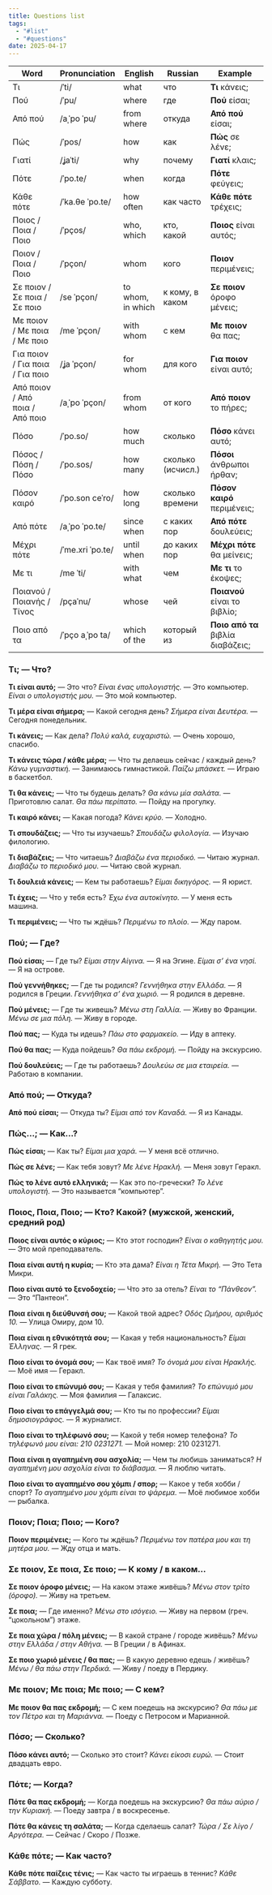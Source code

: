 ```yaml
---
title: Questions list
tags:
  - "#list"
  - "#questions"
date: 2025-04-17
---
```


| **Word**                        | **Pronunciation** | **English**       | **Russian**       | **Example**                       |
| ------------------------------- | ----------------- | ----------------- | ----------------- | --------------------------------- |
| Τι                              | /ˈti/             | what              | что               | **Τι** κάνεις;                    |
| Πού                             | /ˈpu/             | where             | где               | **Πού** είσαι;                    |
| Από πού                         | /aˌˈpo ˈpu/       | from where        | откуда            | **Από πού** είσαι;                |
| Πώς                             | /ˈpos/            | how               | как               | **Πώς** σε λένε;                  |
| Γιατί                           | /ʝaˈti/           | why               | почему            | **Γιατί** κλαις;                  |
| Πότε                            | /ˈpo.te/          | when              | когда             | **Πότε** φεύγεις;                 |
| Κάθε πότε                       | /ˈka.θe ˈpo.te/   | how often         | как часто         | **Κάθε πότε** τρέχεις;            |
| Ποιος / Ποια / Ποιο             | /ˈpços/           | who, which        | кто, какой        | **Ποιος** είναι αυτός;            |
| Ποιον / Ποια / Ποιο             | /ˈpçon/           | whom              | кого              | **Ποιον** περιμένεις;             |
| Σε ποιον / Σε ποια / Σε ποιο    | /se ˈpçon/        | to whom, in which | к кому, в каком   | **Σε ποιον** όροφο μένεις;        |
| Με ποιον / Με ποια / Με ποιο    | /me ˈpçon/        | with whom         | с кем             | **Με ποιον** θα πας;              |
| Για ποιον / Για ποια / Για ποιο | /ʝa ˈpçon/        | for whom          | для кого          | **Για ποιον** είναι αυτό;         |
| Από ποιον / Από ποια / Από ποιο | /aˌˈpo ˈpçon/     | from whom         | от кого           | **Από ποιον** το πήρες;           |
| Πόσο                            | /ˈpo.so/          | how much          | сколько           | **Πόσο** κάνει αυτό;              |
| Πόσος / Πόση / Πόσο             | /ˈpo.sos/         | how many          | сколько (исчисл.) | **Πόσοι** άνθρωποι ήρθαν;         |
| Πόσον καιρό                     | /ˈpo.son ceˈro/   | how long          | сколько времени   | **Πόσον καιρό** περιμένεις;       |
| Από πότε                        | /aˌˈpo ˈpo.te/    | since when        | с каких пор       | **Από πότε** δουλεύεις;           |
| Μέχρι πότε                      | /ˈme.xri ˈpo.te/  | until when        | до каких пор      | **Μέχρι πότε** θα μείνεις;        |
| Με τι                           | /me ˈti/          | with what         | чем               | **Με τι** το έκοψες;              |
| Ποιανού / Ποιανής / Τίνος       | /pçaˈnu/          | whose             | чей               | **Ποιανού** είναι το βιβλίο;      |
| Ποιο από τα                     | /ˈpço aˌˈpo ta/   | which of the      | который из        | **Ποιο από τα** βιβλία διαβάζεις; |

### **Τι; — Что?**
  
**Τι είναι αυτό;** — Это что?
_Είναι ένας υπολογιστής._ — Это компьютер.
_Είναι ο υπολογιστής μου._ — Это мой компьютер.
  
**Τι μέρα είναι σήμερα;** — Какой сегодня день?
_Σήμερα είναι Δευτέρα._ — Сегодня понедельник.

**Τι κάνεις;** — Как дела?
_Πολύ καλά, ευχαριστώ._ — Очень хорошо, спасибо.

**Τι κάνεις τώρα / κάθε μέρα;** — Что ты делаешь сейчас / каждый день?
_Κάνω γυμναστική._ — Занимаюсь гимнастикой.
_Παίζω μπάσκετ._ — Играю в баскетбол.

**Τι θα κάνεις;** — Что ты будешь делать?
_Θα κάνω μία σαλάτα._ — Приготовлю салат.
_Θα πάω περίπατο._ — Пойду на прогулку.
  
**Τι καιρό κάνει;** — Какая погода?
_Κάνει κρύο._ — Холодно.
  
**Τι σπουδάζεις;** — Что ты изучаешь?
_Σπουδάζω φιλολογία._ — Изучаю филологию.
  
**Τι διαβάζεις;** — Что читаешь?
_Διαβάζω ένα περιοδικό._ — Читаю журнал.
_Διαβάζω το περιοδικό μου._ — Читаю свой журнал.
  
**Τι δουλειά κάνεις;** — Кем ты работаешь?
_Είμαι δικηγόρος._ — Я юрист.
  
**Τι έχεις;** — Что у тебя есть?
_Έχω ένα αυτοκίνητο._ — У меня есть машина.
  
**Τι περιμένεις;** — Что ты ждёшь?
_Περιμένω το πλοίο._ — Жду паром.

### **Πού; — Где?**
  
**Πού είσαι;** — Где ты?
_Είμαι στην Αίγινα._ — Я на Эгине.
_Είμαι σ’ ένα νησί._ — Я на острове.
  
**Πού γεννήθηκες;** — Где ты родился?
_Γεννήθηκα στην Ελλάδα._ — Я родился в Греции.
_Γεννήθηκα σ’ ένα χωριό._ — Я родился в деревне.
  
**Πού μένεις;** — Где ты живешь?
_Μένω στη Γαλλία._ — Живу во Франции.
_Μένω σε μια πόλη._ — Живу в городе.
  
**Πού πας;** — Куда ты идешь?
_Πάω στο φαρμακείο._ — Иду в аптеку.
  
**Πού θα πας;** — Куда пойдешь?
_Θα πάω εκδρομή._ — Пойду на экскурсию.
  
**Πού δουλεύεις;** — Где ты работаешь?
_Δουλεύω σε μια εταιρεία._ — Работаю в компании.

### **Από πού; — Откуда?**
  
**Από πού είσαι;** — Откуда ты?
_Είμαι από τον Καναδά._ — Я из Канады.

### **Πώς…; — Как…?**
  
**Πώς είσαι;** — Как ты?
_Είμαι μια χαρά._ — У меня всё отлично.
  
**Πώς σε λένε;** — Как тебя зовут?
_Με λένε Ηρακλή._ — Меня зовут Геракл.
  
**Πώς το λένε αυτό ελληνικά;** — Как это по-гречески?
_Το λένε υπολογιστή._ — Это называется “компьютер”.

### **Ποιος, Ποια, Ποιο; — Кто? Какой? (мужской, женский, средний род)**
  
**Ποιος είναι αυτός ο κύριος;** — Кто этот господин?
_Είναι ο καθηγητής μου._ — Это мой преподаватель.
  
**Ποια είναι αυτή η κυρία;** — Кто эта дама?
_Είναι η Τέτα Μικρή._ — Это Тета Микри.
  
**Ποιο είναι αυτό το ξενοδοχείο;** — Что это за отель?
_Είναι το “Πάνθεον”._ — Это “Пантеон”.
  
**Ποια είναι η διεύθυνσή σου;** — Какой твой адрес?
_Οδός Ωμήρου, αριθμός 10._ — Улица Омиру, дом 10.
  
**Ποια είναι η εθνικότητά σου;** — Какая у тебя национальность?
_Είμαι Έλληνας._ — Я грек.
  
**Ποιο είναι το όνομά σου;** — Как твоё имя?
_Το όνομά μου είναι Ηρακλής._ — Моё имя — Геракл.
  
**Ποιο είναι το επώνυμό σου;** — Какая у тебя фамилия?
_Το επώνυμό μου είναι Γαλάκης._ — Моя фамилия — Галаксис.
  
**Ποιο είναι το επάγγελμά σου;** — Кто ты по профессии?
_Είμαι δημοσιογράφος._ — Я журналист.
  
**Ποιο είναι το τηλέφωνό σου;** — Какой у тебя номер телефона?
_Το τηλέφωνό μου είναι: 210 0231271._ — Мой номер: 210 0231271.
  
**Ποια είναι η αγαπημένη σου ασχολία;** — Чем ты любишь заниматься?
_Η αγαπημένη μου ασχολία είναι το διάβασμα._ — Я люблю читать.
  
**Ποιο είναι το αγαπημένο σου χόμπι / σπορ;** — Какое у тебя хобби / спорт?
_Το αγαπημένο μου χόμπι είναι το ψάρεμα._ — Моё любимое хобби — рыбалка.

### **Ποιον; Ποια; Ποιο; — Кого?**
  
**Ποιον περιμένεις;** — Кого ты ждёшь?
_Περιμένω τον πατέρα μου και τη μητέρα μου._ — Жду отца и мать.

### **Σε ποιον, Σε ποια, Σε ποιο; — К кому / в каком…**
  
**Σε ποιον όροφο μένεις;** — На каком этаже живёшь?
_Μένω στον τρίτο (όροφο)._ — Живу на третьем.
  
**Σε ποια;** — Где именно?
_Μένω στο ισόγειο._ — Живу на первом (греч. “цокольном”) этаже.
  
**Σε ποια χώρα / πόλη μένεις;** — В какой стране / городе живёшь?
_Μένω στην Ελλάδα / στην Αθήνα._ — В Греции / в Афинах.
  
**Σε ποιο χωριό μένεις / θα πας;** — В какую деревню едешь / живёшь?
_Μένω / θα πάω στην Περδικά._ — Живу / поеду в Пердику.

### **Με ποιον; Με ποια; Με ποιο; — С кем?**
  
**Με ποιον θα πας εκδρομή;** — С кем поедешь на экскурсию?
_Θα πάω με τον Πέτρο και τη Μαριάννα._ — Поеду с Петросом и Марианной.

### **Πόσο; — Сколько?**
  
**Πόσο κάνει αυτό;** — Сколько это стоит?
_Κάνει είκοσι ευρώ._ — Стоит двадцать евро.

### **Πότε; — Когда?**
  
**Πότε θα πας εκδρομή;** — Когда поедешь на экскурсию?
_Θα πάω αύριο / την Κυριακή._ — Поеду завтра / в воскресенье.
  
**Πότε θα κάνεις τη σαλάτα;** — Когда сделаешь салат?
_Τώρα / Σε λίγο / Αργότερα._ — Сейчас / Скоро / Позже.

### **Κάθε πότε; — Как часто?**
**Κάθε πότε παίζεις τένις;** — Как часто ты играешь в теннис?
_Κάθε Σάββατο._ — Каждую субботу.
